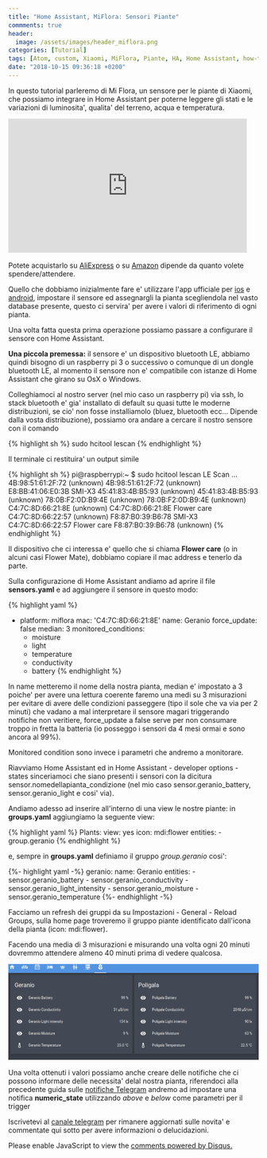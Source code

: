 ```yaml
---
title: "Home Assistant, MiFlora: Sensori Piante"
commments: true
header:
  image: /assets/images/header_miflora.png
categories: [Tutorial]
tags: [Atom, custom, Xiaomi, MiFlora, Piante, HA, Home Assistant, how-to, sensori piante, luminosita', qualita' terreno, Integrazione, Python, Script, Tutorial, Video, Yaml]
date: "2018-10-15 09:36:18 +0200"
---
```


In questo tutorial parleremo di Mi Flora, un sensore per le piante di Xiaomi, che possiamo integrare in Home Assistant per poterne leggere gli stati e le variazioni di luminosita', qualita' del terreno, acqua e temperatura.

<iframe width="480" height="270" src="https://www.youtube.com/embed/V_dMCcibMmc" frameborder="0" allow="autoplay; encrypted-media" allowfullscreen></iframe>

Potete acquistarlo su [AliExpress](https://it.aliexpress.com/item/Originale-Xiao-mi-mi-flora-monitor-Internazionale-Versione-Digitale-Piante-Erba-Fiore-Cura-Di-Acqua-del/32835184154.html?spm=a2g0y.search0104.3.9.66553a63QlL84q&transAbTest=ae803_4&ws_ab_test=searchweb0_0%2Csearchweb201602_4_10065_10068_318_319_10546_10548_317_5727315_10696_450_10084_10083_10618_452_535_534_10304_533_10307_10820_532_204_5727215_10843_10059_10884_10887_100031_320_10103_448_449%2Csearchweb201603_60%2CppcSwitch_0&algo_pvid=5c07bd6e-9205-4a9b-b202-f6582c9a0dbc&priceBeautifyAB=0&algo_expid=5c07bd6e-9205-4a9b-b202-f6582c9a0dbc-1) o su [Amazon](https://www.amazon.it/Intelligente-bluetooth-misuratore-intelligente-rilevatore/dp/B01LXOJSWA/ref=sr_1_1?ie=UTF8&qid=1539365126&sr=8-1&keywords=mi+flora) dipende da quanto volete spendere/attendere.

Quello che dobbiamo inizialmente fare e' utilizzare l'app ufficiale per [ios](https://itunes.apple.com/it/app/flower-care/id1095274672?mt=8) e [android](https://play.google.com/store/apps/details?id=com.huahuacaocao.flowercare&hl=it), impostare il sensore ed assegnargli la pianta scegliendola nel vasto database presente, questo ci servira' per avere i valori di riferimento di ogni pianta.

Una volta fatta questa prima operazione possiamo passare a configurare il sensore con Home Assistant.

**Una piccola premessa:** il sensore e' un dispositivo bluetooth LE, abbiamo quindi bisogno di un raspberry pi 3 o successivo o comunque di un dongle bluetooth LE, al momento il sensore non e' compatibile con istanze di Home Assistant che girano su OsX o Windows.

Colleghiamoci al nostro server (nel mio caso un raspberry pi) via ssh, lo stack bluetooth e' gia' installato di default su quasi tutte le moderne distribuzioni, se cio' non fosse installiamolo (bluez, bluetooth ecc... Dipende dalla vosta distribuzione), possiamo ora andare a cercare il nostro sensore con il comando

{% highlight sh %}
sudo hcitool lescan
{% endhighlight %}

Il terminale ci restituira' un output simile

{% highlight sh %}
pi@raspberrypi:~ $ sudo hcitool lescan
LE Scan ...
4B:98:51:61:2F:72 (unknown)
4B:98:51:61:2F:72 (unknown)
E8:BB:41:06:E0:3B SMI-X3
45:41:83:4B:B5:93 (unknown)
45:41:83:4B:B5:93 (unknown)
78:0B:F2:0D:B9:4E (unknown)
78:0B:F2:0D:B9:4E (unknown)
C4:7C:8D:66:21:8E (unknown)
C4:7C:8D:66:21:8E Flower care
C4:7C:8D:66:22:57 (unknown)
F8:87:B0:39:B6:78 SMI-X3
C4:7C:8D:66:22:57 Flower care
F8:87:B0:39:B6:78 (unknown)
{% endhighlight %}

Il dispositivo che ci interessa e' quello che si chiama **Flower care** (o in alcuni casi Flower Mate), dobbiamo copiare il mac address e tenerlo da parte.

Sulla configurazione di Home Assistant andiamo ad aprire il file **sensors.yaml** e ad aggiungere il sensore in questo modo:

{% highlight yaml %}
- platform: miflora
  mac: 'C4:7C:8D:66:21:8E'
  name: Geranio
  force_update: false
  median: 3
  monitored_conditions:
    - moisture
    - light
    - temperature
    - conductivity
    - battery
{% endhighlight %}

In name metteremo il nome della nostra pianta, median e' impostato a 3 poiche' per avere una lettura coerente faremo una medi su 3 misurazioni per evitare di avere delle condizioni passeggere (tipo il sole che va via per 2 minuti) che vadano a mal interpretare il sensore magari triggerando notifiche non veritiere, force_update a false serve per non consumare troppo in fretta la batteria (io posseggo i sensori da 4 mesi ormai e sono ancora al 99%).

Monitored condition sono invece i parametri che andremo a monitorare.

Riavviamo Home Assistant ed in Home Assistant - developer options - states sinceriamoci che siano presenti i sensori con la dicitura sensor.nomedellapianta_condizione (nel mio caso sensor.geranio_battery, sensor.geranio_light e cosi' via).

Andiamo adesso ad inserire all'interno di una view le nostre piante: in **groups.yaml** aggiungiamo la seguente view:

{% highlight yaml %}
Plants:
  view: yes
  icon: mdi:flower
  entities:
    - group.geranio
{% endhighlight %}

e, sempre in **groups.yaml** definiamo il gruppo *group.geranio* cosi':

{%- highlight yaml -%}
geranio:
  name: Geranio
  entities:
    - sensor.geranio_battery
    - sensor.geranio_conductivity
    - sensor.geranio_light_intensity
    - sensor.geranio_moisture
    - sensor.geranio_temperature
{%- endhighlight -%}

Facciamo un refresh dei gruppi da su Impostazioni - General - Reload Groups, sulla home page troveremo il gruppo piante identificato dall'icona della pianta (icon: mdi:flower).

Facendo una media di 3 misurazioni e misurando una volta ogni 20 minuti dovremmo attendere almeno 40 minuti prima di vedere qualcosa.

![View Piante](/assets/images/view_piante.png)

Una volta ottenuti i valori possiamo anche creare delle notifiche che ci possono informare delle necessita' delal nostra pianta, riferendoci alla precedente guida sulle [notifiche Telegram](/tutorial/home-assistant-notifiche-telegram) andremo ad impostare una notifica **numeric_state** utilizzando *above* e *below* come parametri per il trigger

Iscrivetevi al [canale telegram](https://t.me/italiadomotic) per rimanere aggiornati sulle novita' e commentate qui sotto per avere informazioni o delucidazioni.

<div id="disqus_thread"></div>
<script>

/**
*  RECOMMENDED CONFIGURATION VARIABLES: EDIT AND UNCOMMENT THE SECTION BELOW TO INSERT DYNAMIC VALUES FROM YOUR PLATFORM OR CMS.
*  LEARN WHY DEFINING THESE VARIABLES IS IMPORTANT: https://disqus.com/admin/universalcode/#configuration-variables*/
/*
var disqus_config = function () {
this.page.url = PAGE_URL;  // Replace PAGE_URL with your page's canonical URL variable
this.page.identifier = PAGE_IDENTIFIER; // Replace PAGE_IDENTIFIER with your page's unique identifier variable
};
*/
(function() { // DON'T EDIT BELOW THIS LINE
var d = document, s = d.createElement('script');
s.src = 'https://italiadomotica.disqus.com/embed.js';
s.setAttribute('data-timestamp', +new Date());
(d.head || d.body).appendChild(s);
})();
</script>
<noscript>Please enable JavaScript to view the <a href="https://disqus.com/?ref_noscript">comments powered by Disqus.</a></noscript>
